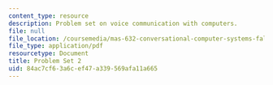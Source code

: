```yaml
---
content_type: resource
description: Problem set on voice communication with computers.
file: null
file_location: /coursemedia/mas-632-conversational-computer-systems-fall-2008/84ac7cf63a6cef47a339569afa11a665_ps2.pdf
file_type: application/pdf
resourcetype: Document
title: Problem Set 2
uid: 84ac7cf6-3a6c-ef47-a339-569afa11a665
---
```

